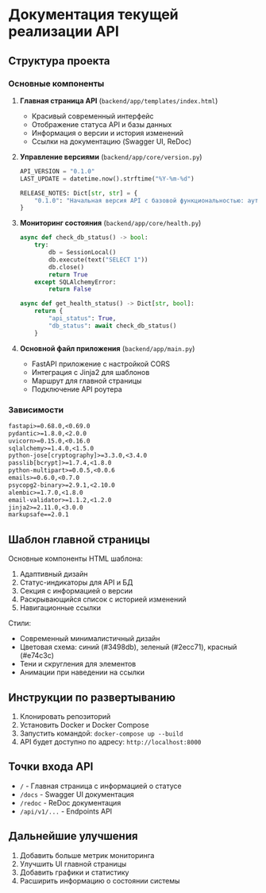 # Документация текущей реализации API

## Структура проекта

### Основные компоненты

1. **Главная страница API** (`backend/app/templates/index.html`)
   - Красивый современный интерфейс
   - Отображение статуса API и базы данных
   - Информация о версии и история изменений
   - Ссылки на документацию (Swagger UI, ReDoc)

2. **Управление версиями** (`backend/app/core/version.py`)
   ```python
   API_VERSION = "0.1.0"
   LAST_UPDATE = datetime.now().strftime("%Y-%m-%d")
   
   RELEASE_NOTES: Dict[str, str] = {
       "0.1.0": "Начальная версия API с базовой функциональностью: аутентификация, управление пользователями, работа с делами"
   }
   ```

3. **Мониторинг состояния** (`backend/app/core/health.py`)
   ```python
   async def check_db_status() -> bool:
       try:
           db = SessionLocal()
           db.execute(text("SELECT 1"))
           db.close()
           return True
       except SQLAlchemyError:
           return False

   async def get_health_status() -> Dict[str, bool]:
       return {
           "api_status": True,
           "db_status": await check_db_status()
       }
   ```

4. **Основной файл приложения** (`backend/app/main.py`)
   - FastAPI приложение с настройкой CORS
   - Интеграция с Jinja2 для шаблонов
   - Маршрут для главной страницы
   - Подключение API роутера

### Зависимости

```txt
fastapi>=0.68.0,<0.69.0
pydantic>=1.8.0,<2.0.0
uvicorn>=0.15.0,<0.16.0
sqlalchemy>=1.4.0,<1.5.0
python-jose[cryptography]>=3.3.0,<3.4.0
passlib[bcrypt]>=1.7.4,<1.8.0
python-multipart>=0.0.5,<0.0.6
emails>=0.6.0,<0.7.0
psycopg2-binary>=2.9.1,<2.10.0
alembic>=1.7.0,<1.8.0
email-validator>=1.1.2,<1.2.0
jinja2>=2.11.0,<3.0.0
markupsafe==2.0.1
```

## Шаблон главной страницы

Основные компоненты HTML шаблона:
1. Адаптивный дизайн
2. Статус-индикаторы для API и БД
3. Секция с информацией о версии
4. Раскрывающийся список с историей изменений
5. Навигационные ссылки

Стили:
- Современный минималистичный дизайн
- Цветовая схема: синий (#3498db), зеленый (#2ecc71), красный (#e74c3c)
- Тени и скругления для элементов
- Анимации при наведении на ссылки

## Инструкции по развертыванию

1. Клонировать репозиторий
2. Установить Docker и Docker Compose
3. Запустить командой: `docker-compose up --build`
4. API будет доступно по адресу: `http://localhost:8000`

## Точки входа API

- `/` - Главная страница с информацией о статусе
- `/docs` - Swagger UI документация
- `/redoc` - ReDoc документация
- `/api/v1/...` - Endpoints API

## Дальнейшие улучшения

1. Добавить больше метрик мониторинга
2. Улучшить UI главной страницы
3. Добавить графики и статистику
4. Расширить информацию о состоянии системы 